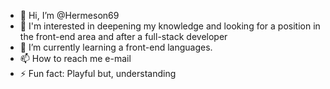- 👋 Hi, I’m @Hermeson69
- 👀 I'm interested in deepening my knowledge and looking for a position in the front-end area and after a full-stack developer
- 🌱 I’m currently learning a front-end languages.
- 📫 How to reach me e-mail
- ⚡ Fun fact: Playful but, understanding

<!---
Hermeson69/Hermeson69 is a ✨ special ✨ repository because its `README.md` (this file) appears on your GitHub profile.
You can click the Preview link to take a look at your changes.
--->
